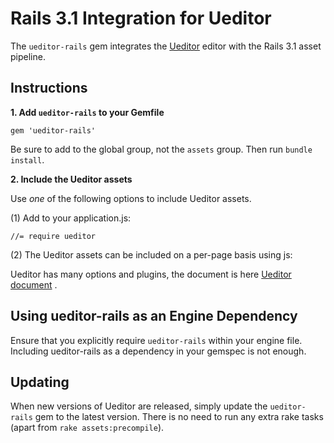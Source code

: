 Rails 3.1 Integration for Ueditor
=================================

The `ueditor-rails` gem integrates the [Ueditor](http://ueditor.baidu.com/website/) editor with the Rails 3.1 asset pipeline.


Instructions
------------

**1. Add `ueditor-rails` to your Gemfile**

    gem 'ueditor-rails'

Be sure to add to the global group, not the `assets` group. Then run `bundle install`.


**2. Include the Ueditor assets**

Use *one* of the following options to include Ueditor assets.

(1) Add to your application.js:

    //= require ueditor


(2) The Ueditor assets can be included on a per-page basis using js:

   <script type="text/javascript" src="/assets/ueditor.js">


**3. Initialize Ueditor**

For each textarea that you want to use with Ueditor, add the "ueditor" with  a unique ID:

    <%= text_area_tag :editor, "", :id => "myEditor", :rows => 40, :cols => 120 %>

    <script type="text/javascript">
      UE.getEditor('myEditor', {initialFrameWidth:650})
    </script>

Ueditor has many options and plugins, the document is here [Ueditor document](http://ueditor.baidu.com/website/document.html) .

Using ueditor-rails as an Engine Dependency
-------------------------------------------

Ensure that you explicitly require `ueditor-rails` within your engine file. Including ueditor-rails as a dependency in your gemspec is not enough.


Updating
--------

When new versions of Ueditor are released, simply update the `ueditor-rails` gem to the latest version. There is no need to run any extra rake tasks (apart from `rake assets:precompile`).
